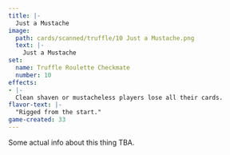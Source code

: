 ```yaml
---
title: |-
  Just a Mustache
image: 
  path: cards/scanned/truffle/10 Just a Mustache.png
  text: |-
    Just a Mustache
set:
  name: Truffle Roulette Checkmate
  number: 10
effects: 
- |-
  Clean shaven or mustacheless players lose all their cards.
flavor-text: |-
  "Rigged from the start."
game-created: 33
---
```

Some actual info about this thing TBA.
